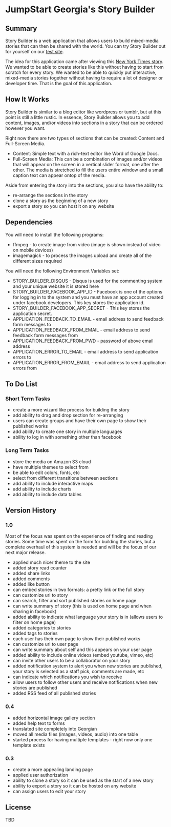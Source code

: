 # JumpStart Georgia's Story Builder

## Summary
Story Builder is a web application that allows users to build mixed-media stories that can then be shared with the world. You can try Story Builder out for yourself on our [test site](http://dev-storybuilder.jumpstart.ge/en).

The idea for this application came after viewing this [New York Times story](http://www.nytimes.com/newsgraphics/2013/10/27/south-china-sea/). We wanted to be able to create stories like this without having to start from scratch for every story.  We wanted to be able to quickly put interactive, mixed-media stories together without having to require a lot of designer or developer time.  That is the goal of this application.


## How It Works
Story Builder is similar to a blog editor like wordpress or tumblr, but at this point is still a little rustic.  In essence, Story Builder allows you to add content, images, and/or videos into sections in a story that can be ordered however you want.

Right now there are two types of sections that can be created: Content and Full-Screen Media.
* Content: Simple text with a rich-text editor like Word of Google Docs.
* Full-Screen Media: This can be a combination of images and/or videos that will appear on the screen in a vertical slider format, one after the other.  The media is stretched to fill the users entire window and a small caption text can appear ontop of the media.

Aside from entering the story into the sections, you also have the ability to:
* re-arrange the sections in the story
* clone a story as the beginning of a new story
* export a story so you can host it on any website

## Dependencies
You will need to install the following programs:
* ffmpeg - to create image from video (image is shown instead of video on mobile devices)
* imagemagick - to process the images upload and create all of the different sizes required

You will need the following Environment Variables set:
* STORY_BUILDER_DISQUS - Disqus is used for the commenting system and your unique website it is stored here
* STORY_BUILDER_FACEBOOK_APP_ID - Facebook is one of the options for logging in to the system and you must have an app account created under facebook developers. This key stores the application id.
* STORY_BUILDER_FACEBOOK_APP_SECRET - This key stores the application secret.
* APPLICATION_FEEDBACK_TO_EMAIL - email address to send feedback form messages to
* APPLICATION_FEEDBACK_FROM_EMAIL - email address to send feedback form messages from
* APPLICATION_FEEDBACK_FROM_PWD - password of above email address
* APPLICATION_ERROR_TO_EMAIL - email address to send application errors to
* APPLICATION_ERROR_FROM_EMAIL - email address to send application errors from



## To Do List
### Short Term Tasks
* create a more wizard like process for building the story
* add ability to drag and drop section for re-arranging
* users can create groups and have their own page to show their published works
* add ability to create one story in multiple languages
* ability to log in with something other than facebook

### Long Term Tasks
* store the media on Amazon S3 cloud
* have multiple themes to select from
* be able to edit colors, fonts, etc
* select from different transitions between sections
* add ability to include interactive maps
* add ability to include charts
* add ability to include data tables


## Version History
### 1.0
Most of the focus was spent on the experience of finding and reading stories. Some time was spent on the form for building the stories, but a complete overhaul of this system is needed and will be the focus of our next major release.
* applied much nicer theme to the site
* added story read counter
* added share links
* added comments
* added like button
* can embed stories in two formats: a pretty link or the full story
* can customize url to story
* can search, filter and sort published stories on home page
* can write summary of story (this is used on home page and when sharing in facebook)
* added ability to indicate what language your story is in (allows users to filter on home page)
* added categories to stories
* added tags to stories
* each user has their own page to show their published works
* can customize url to user page
* can write summary about self and this appears on your user page
* added ability to include online videos (embed youtube, vimeo, etc)
* can invite other users to be a collaborator on your story
* added notification system to alert you when new stories are published, your story is selected as a staff pick, comments are made, etc
* can indicate which notifications you wish to receive
* allow users to follow other users and receive notifications when new stories are published
* added RSS feed of all published stories


### 0.4
* added horizontal image gallery section
* added help text to forms
* translated site completely into Georgian
* moved all media files (images, videos, audio) into one table
* started process for having multiple templates - right now only one template exists

### 0.3
* create a more appealing landing page
* applied user authorization
* ability to clone a story so it can be used as the start of a new story
* ability to export a story so it can be hosted on any website
* can assign users to edit your story

## License
TBD
